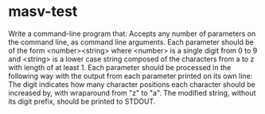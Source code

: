 # masv-test
Write a command-line program that:  Accepts any number of parameters on the command line, as command line arguments.  Each parameter should be of the form &lt;number>&lt;string> where &lt;number> is a single digit from 0 to 9 and &lt;string> is a lower case string composed of the characters from a to z with length of at least 1.  Each parameter should be processed in the following way with the output from each parameter printed on its own line:  The digit indicates how many character positions each character should be increased by, with wraparound from "z" to "a".  The modified string, without its digit prefix, should be printed to STDOUT.
